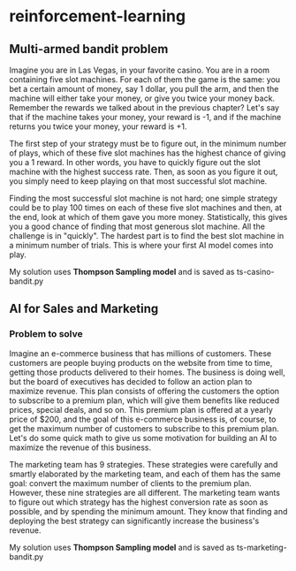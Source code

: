 # reinforcement-learning

## Multi-armed bandit problem
Imagine you are in Las Vegas, in your favorite casino. You are in a room containing five slot machines. For each of them the game is the same: you bet a certain amount of money, say 1 dollar, you pull the arm, and then the machine will either take your money, or give you twice your money back. Remember the rewards we talked about in the previous chapter? Let's say that if the machine takes your money, your reward is -1, and if the machine returns you twice your money, your reward is +1.

The first step of your strategy must be to figure out, in the minimum number of plays, which of these five slot machines has the highest chance of giving you a 1 reward. In other words, you have to quickly figure out the slot machine with the highest success rate. Then, as soon as you figure it out, you simply need to keep playing on that most successful slot machine.

Finding the most successful slot machine is not hard; one simple strategy could be to play 100 times on each of these five slot machines and then, at the end, look at which of them gave you more money. Statistically, this gives you a good chance of finding that most generous slot machine.
All the challenge is in "quickly". The hardest part is to find the best slot machine in a minimum number of trials. This is where your first AI model comes into play.

My solution uses **Thompson Sampling model** and is saved as ts-casino-bandit.py

## AI for Sales and Marketing
### Problem to solve
Imagine an e-commerce business that has millions of customers. These customers are people buying products on the website from time to time, getting those products delivered to their homes. The business is doing well, but the board of executives has decided to follow an action plan to maximize revenue.
This plan consists of offering the customers the option to subscribe to a premium plan, which will give them benefits like reduced prices, special deals, and so on. This premium plan is offered at a yearly price of $200, and the goal of this e-commerce business is, of course, to get the maximum number of customers to subscribe to this premium plan. Let's do some quick math to give us some motivation for building an AI to maximize the revenue of this business.

The marketing team has 9 strategies.  These strategies were carefully and smartly elaborated by the marketing team, and each of them has the same goal: convert the maximum number of clients to the premium plan. However, these nine strategies are all different. The marketing team wants to figure out which strategy has the highest conversion rate as soon as possible, and by spending the minimum amount. They know that finding and deploying the best strategy can significantly increase the business's revenue. 

My solution uses **Thompson Sampling model** and is saved as ts-marketing-bandit.py
